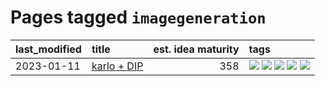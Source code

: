 # Pages tagged `imagegeneration`

|last_modified|title|est. idea maturity|tags
|:---|:---|---:|:---|
|2023-01-11|[karlo + DIP](../karlo-dip.md)|358|[![](https://img.shields.io/badge/tag-deepimageprior-2c91b4)](../tags/deepimageprior.md) [![](https://img.shields.io/badge/tag-experimental-997e5)](../tags/experimental.md) [![](https://img.shields.io/badge/tag-imagegeneration-d2ea1b)](../tags/imagegeneration.md) [![](https://img.shields.io/badge/tag-prior-dce8fa)](../tags/prior.md) [![](https://img.shields.io/badge/tag-wip-ebbec3)](../tags/wip.md)|